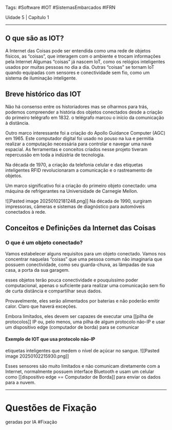 Tags: #Software #IOT #SistemasEmbarcados #IFRN

Uidade 5 | Capítulo 1
___
## O que são as IOT?
A Internet das Coisas pode ser entendida como uma rede de objetos físicos, as “coisas”, que interagem com o ambiente e trocam informações pela Internet
Algumas “coisas” já nascem IoT, como os relógios inteligentes usados por muitas pessoas no dia a dia. Outras “coisas” se tornam IoT quando equipadas com sensores e conectividade sem fio, como um sistema de iluminação inteligente.
## Breve histórico das IOT
Não há consenso entre os historiadores mas se olharmos para trás, podemos compreender a história dos objetos conectados desde a criação do primeiro telégrafo em 1832.
o telégrafo marcou o início da comunicação à distância.

Outro marco interessante foi a criação do Apollo Guidance Computer (AGC) em 1965. Este computador digital foi usado no pouso na lua e permitia realizar a computação necessária para controlar e navegar uma nave espacial. As ferramentas e conceitos criados nesse projeto tiveram repercussão em toda a indústria de tecnologia.

Na década de 1970, a criação da telefonia celular e das etiquetas inteligentes RFID revolucionaram a comunicação e o rastreamento de objetos.

Um marco significativo foi a criação do primeiro objeto conectado: uma máquina de refrigerantes na Universidade de Carnegie Mellon.

![[Pasted image 20250102181248.png]]
Na década de 1990, surgiram impressoras, câmeras e sistemas de diagnóstico para automóveis conectados à rede.

## Conceitos e Definições da Internet das Coisas
### O que é um objeto conectado?
Vamos estabelecer alguns requisitos para um objeto conectado. Vamos nos concentrar naquelas “coisas” que uma pessoa comum não imaginaria que possuem conectividade, como seu guarda-chuva, as lâmpadas de sua casa, a porta da sua garagem.

esses objetos terão pouca conectividade e pouquíssimo poder computacional, apenas o suficiente para realizar uma comunicação sem fio de curta distância e compartilhar seus dados.

Provavelmente, eles serão alimentados por baterias e não poderão emitir calor. Claro que haverá exceções.

Embora limitados, eles devem ser capazes de executar uma [[pilha de protocolos]] IP ou, pelo menos, uma pilha de algum protocolo não-IP e usar um dispositivo edge (computador de borda) para se comunicar

#### Exemplo de IOT que usa protocolo não-IP
etiquetas inteligentes que medem o nível de açúcar no sangue.
![[Pasted image 20250102215930.png]]

Esses sensores são muito limitados e não comunicam diretamente com a Internet, normalmente possuem interface Bluetooth e usam um celular como [[dispositivo edge == Computador de Borda]] para enviar os dados para a nuvem.
___
# Questões de Fixação
geradas por IA
#Fixação

